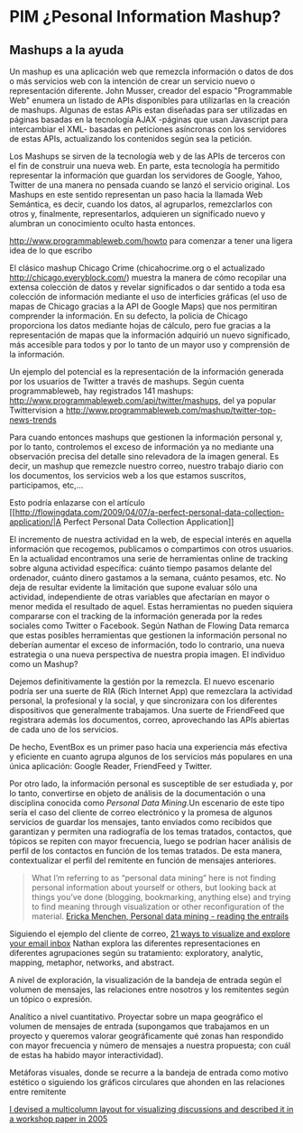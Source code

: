 # PIM ¿Pesonal Information Mashup? 

## Mashups a la ayuda

Un mashup es una aplicación web que remezcla información o datos de dos o más servicios web con la intención de crear un servicio nuevo o representación diferente. John Musser, creador del espacio "Programmable Web" enumera un listado de APIs disponibles para utilizarlas en la creación de mashups. Algunas de estas APis estan diseñadas para ser utilizadas en páginas basadas en la tecnología AJAX -páginas que usan Javascript para intercambiar el XML- basadas en peticiones asíncronas con los servidores de estas APIs, actualizando los contenidos según sea la petición.

Los Mashups se sirven de la tecnología web y de las APIs de terceros con el fin de construir una nueva web. En parte, esta tecnología ha permitido representar la información que guardan los servidores de Google, Yahoo, Twitter de una manera no pensada cuando se lanzó el servicio original. Los Mashups en este sentido representan un paso hacia la llamada Web Semántica, es decir, cuando los datos, al agruparlos, remezclarlos con otros y, finalmente, representarlos, adquieren un significado nuevo y alumbran un conocimiento oculto hasta entonces.

http://www.programmableweb.com/howto para comenzar a tener una ligera idea de lo que escribo


El clásico mashup Chicago Crime (chicahocrime.org o el actualizado http://chicago.everyblock.com/) muestra la manera de cómo recopilar una extensa colección de datos y revelar significados o dar sentido a toda esa colección de información mediante el uso de interficies gráficas (el uso de mapas de Chicago gracias a la API de Google Maps) que nos permitiran comprender la información. En su defecto, la policia de Chicago proporciona los datos mediante hojas de cálculo, pero fue gracias a la representación de mapas que la información adquirió un nuevo significado, más accesible para todos y por lo tanto de un mayor uso y comprensión de la información. 

Un ejemplo del potencial es la representación de la información generada por los usuarios de Twitter a través de mashups. Según cuenta programmableweb, hay registrados 141 mashups: http://www.programmableweb.com/api/twitter/mashups, del ya popular Twittervision a http://www.programmableweb.com/mashup/twitter-top-news-trends 


Para cuando entonces mashups que gestionen la información personal y, por lo tanto, controlemos el exceso de información ya no mediante una observación precisa del detalle sino relevadora de la imagen general. Es decir, un mashup que remezcle nuestro correo, nuestro trabajo diario con los documentos, los servicios web a los que estamos suscritos, participamos, etc,...

Esto podría enlazarse con el artículo [[http://flowingdata.com/2009/04/07/a-perfect-personal-data-collection-application/|A Perfect Personal Data Collection Application]]

El incremento de nuestra actividad en la web, de especial interés en aquella información que recogemos, publicamos o compartimos con otros usuarios. En la actualidad encontramos una serie de herramientas online de tracking sobre alguna actividad específica: cuánto tiempo pasamos delante del ordenador, cuánto dinero gastamos a la semana, cuánto pesamos, etc.  No deja de resultar evidente la limitación que supone evaluar sólo una actividad, independiente de otras variables que afectarían en mayor o menor medida el resultado de aquel. Estas herramientas no pueden siquiera compararse con el tracking de la información generada por la redes sociales como Twitter o Facebook. Según Nathan de Flowing Data remarca que estas posibles herramientas que gestionen la información personal no deberían aumentar el exceso de información, todo lo contrario, una nueva estrategia o una nueva perspectiva de nuestra propia imagen. El individuo como un Mashup?

Dejemos definitivamente la gestión por la remezcla. El nuevo escenario podría ser una suerte de RIA (Rich Internet App) que remezclara la actividad personal, la profesional y la social, y que sincronizara con los diferentes dispositivos que generalmente trabajamos. Una suerte de FriendFeed que registrara además los documentos, correo, aprovechando las APIs abiertas de cada uno de los servicios.

De hecho, EventBox es un primer paso hacia una experiencia más efectiva y eficiente en cuanto agrupa algunos de los servicios más populares en una única aplicación: Google Reader, FriendFeed y Twitter. 

Por otro lado, la información personal es susceptible de ser estudiada y, por lo tanto, convertirse en objeto de análisis de la documentación o una disciplina conocida como _Personal Data Mining_.Un escenario de este tipo sería el caso del cliente de correo electrónico y la promesa de algunos servicios de guardar los mensajes, tanto enviados como recibidos que garantizan y permiten una radiografía de los temas tratados, contactos, que tópicos se repiten con mayor frecuencia, luego se podrían hacer análisis de perfil de los contactos en función de los temas tratados. De esta manera, contextualizar el perfil del remitente en función de mensajes anteriores.

>What I’m referring to as “personal data mining” here is not finding personal information about yourself or others, but looking back at things you’ve done (blogging, bookmarking, anything else) and trying to find meaning through visualization or other reconfiguration of the material. [Ericka Menchen, Personal data mining - reading the entrails](http://blog.erickamenchen.net/2005/10/18/personal-data-mining-reading-the-entrails/)

Siguiendo el ejemplo del cliente de correo, [21  ways to visualize and explore your email inbox](http://flowingdata.com/2008/03/19/21-ways-to-visualize-and-explore-your-email-inbox/) Nathan explora las diferentes representaciones en diferentes agrupaciones según su tratamiento: exploratory, analytic, mapping, metaphor, networks, and abstract. 

A nivel de exploración, la visualización de la bandeja de entrada según el volumen de mensajes, las relaciones entre nosotros y los remitentes según un tópico o expresión. 

Analítico a nivel cuantitativo. Proyectar sobre un mapa geográfico el volumen de mensajes de entrada (supongamos que trabajamos en un proyecto y queremos valorar geográficamente qué zonas han respondido con mayor frecuencia y número de mensajes a nuestra propuesta; con cuál de estas ha habido mayor interactividad). 

Metáforas visuales, donde se recurre a la bandeja de entrada como motivo estético o siguiendo los gráficos circulares que ahonden en las relaciones entre remitente

[I devised a multicolumn layout for visualizing discussions and described it in a workshop paper in 2005](http://zesty.ca/threadmap/)